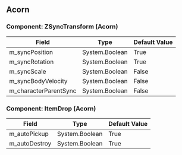 ## Acorn

### Component: ZSyncTransform (Acorn)

|Field|Type|Default Value|
|-----|----|-------------|
|m_syncPosition|System.Boolean|True|
|m_syncRotation|System.Boolean|True|
|m_syncScale|System.Boolean|False|
|m_syncBodyVelocity|System.Boolean|False|
|m_characterParentSync|System.Boolean|False|

### Component: ItemDrop (Acorn)

|Field|Type|Default Value|
|-----|----|-------------|
|m_autoPickup|System.Boolean|True|
|m_autoDestroy|System.Boolean|True|


